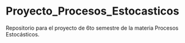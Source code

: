 # Proyecto_Procesos_Estocasticos
Repositorio para el proyecto de 6to semestre de la materia Procesos Estocásticos.
